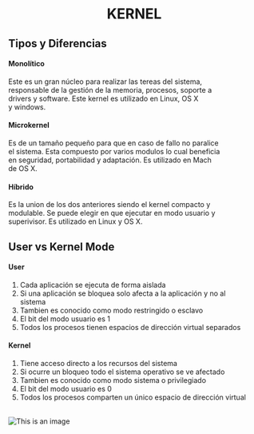 # <center>**KERNEL**<center>

## **Tipos y Diferencias**

#### **Monolítico**

Este es un gran núcleo para realizar las tereas del sistema,<br>
responsable de la gestión de la memoria, procesos, soporte a<br>
drivers y software. Este kernel es utilizado en Linux, OS X <br>
y windows.

#### **Microkernel**

Es de un tamaño pequeño para que en caso de fallo no paralice <br>
el sistema. Esta compuesto por varios modulos lo cual beneficia <br>
en seguridad, portabilidad y adaptación. Es utilizado en Mach <br>
de OS X.

#### **Híbrido**

Es la union de los dos anteriores siendo el kernel compacto y <br>
modulable. Se puede elegir en que ejecutar en modo usuario y <br>
superivisor. Es utilizado en Linux y OS X.


## **User vs Kernel Mode**

#### **User**

1. Cada aplicación se ejecuta de forma aislada
2. Si una aplicación se bloquea solo afecta a la aplicación y no al<br>
sistema
3. Tambien es conocido como modo restringido o esclavo
4. El bit del modo usuario es 1
5. Todos los procesos tienen espacios de dirección virtual separados

#### **Kernel**

1. Tiene acceso directo a los recursos del sistema
2. Si ocurre un bloqueo todo el sistema operativo se ve afectado
3. Tambien es conocido como modo sistema o privilegiado
4. El bit del modo usuario es 0
5. Todos los procesos comparten un único espacio de dirección virtual
<br><br>

![This is an image](https://learn.microsoft.com/es-es/windows-hardware/drivers/gettingstarted/images/userandkernelmode01.png)